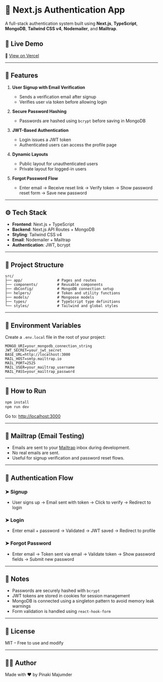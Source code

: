 # 🔐 Next.js Authentication App

A full-stack authentication system built using **Next.js**, **TypeScript**, **MongoDB**, **Tailwind CSS v4**, **Nodemailer**, and **Mailtrap**.

## 🚀 Live Demo

🔗 [View on Vercel](https://next-auth-mongo-app.vercel.app/login)

---

## 🚀 Features

1. **User Signup with Email Verification**

   - Sends a verification email after signup
   - Verifies user via token before allowing login

2. **Secure Password Hashing**

   - Passwords are hashed using `bcrypt` before saving in MongoDB

3. **JWT-Based Authentication**

   - Login issues a JWT token
   - Authenticated users can access the profile page

4. **Dynamic Layouts**

   - Public layout for unauthenticated users
   - Private layout for logged-in users

5. **Forgot Password Flow**
   - Enter email → Receive reset link → Verify token → Show password reset form → Save new password

---

## ⚙️ Tech Stack

- **Frontend**: Next.js + TypeScript
- **Backend**: Next.js API Routes + MongoDB
- **Styling**: Tailwind CSS v4
- **Email**: Nodemailer + Mailtrap
- **Authentication**: JWT, bcrypt

---

## 📁 Project Structure

```
src/
├── app/                # Pages and routes
├── components/         # Reusable components
├── dbConfig/           # MongoDB connection setup
├── helpers/            # Token and utility functions
├── models/             # Mongoose models
├── types/              # TypeScript type definitions
└── styles/             # Tailwind and global styles
```

---

## 📄 Environment Variables

Create a `.env.local` file in the root of your project:

```env
MONGO_URI=your_mongodb_connection_string
JWT_SECRET=your_jwt_secret
BASE_URL=http://localhost:3000
MAIL_HOST=smtp.mailtrap.io
MAIL_PORT=2525
MAIL_USER=your_mailtrap_username
MAIL_PASS=your_mailtrap_password
```

---

## 🧪 How to Run

```bash
npm install
npm run dev
```

Go to: [http://localhost:3000](http://localhost:3000)

---

## 💌 Mailtrap (Email Testing)

- Emails are sent to your [Mailtrap](https://mailtrap.io) inbox during development.
- No real emails are sent.
- Useful for signup verification and password reset flows.

---

## 🧠 Authentication Flow

### ➤ Signup

- User signs up → Email sent with token → Click to verify → Redirect to login

### ➤ Login

- Enter email + password → Validated → JWT saved → Redirect to profile

### ➤ Forgot Password

- Enter email → Token sent via email → Validate token → Show password fields → Submit new password

---

## 📌 Notes

- Passwords are securely hashed with `bcrypt`
- JWT tokens are stored in cookies for session management
- MongoDB is connected using a singleton pattern to avoid memory leak warnings
- Form validation is handled using `react-hook-form`

---

## 📜 License

MIT – Free to use and modify

---

## 👨‍💻 Author

Made with ❤️ by Pinaki Majumder
